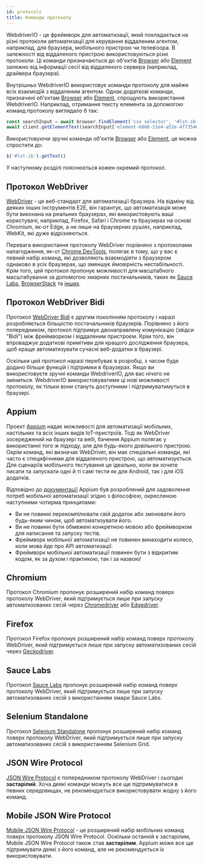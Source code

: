 ```yaml
---
id: protocols
title: Команди протоколу
---
```


WebdriverIO - це фреймворк для автоматизації, який покладається на різні протоколи автоматизації для керування віддаленим агентом, наприклад, для браузера, мобільного пристрою чи телевізора. В залежності від віддаленого пристрою використовуються різні протоколи. Ці команди призначаються до об'єктів [Browser](/docs/api/browser) або [Element](/docs/api/element) залежно від інформації сесії від віддаленого сервера (наприклад, драйвера браузера).

Внутрішньо WebdriverIO використовує команди протоколу для майже всіх взаємодій з віддаленим агентом. Однак додаткові команди, призначені об'єктам [Browser](/docs/api/browser) або [Element](/docs/api/element), спрощують використання WebdriverIO. Наприклад, отримання тексту елемента за допомогою команд протоколу виглядало б так:

```js
const searchInput = await browser.findElement('css selector', '#lst-ib')
await client.getElementText(searchInput['element-6066-11e4-a52e-4f735466cecf'])
```

Використовуючи зручні команди об'єктів [Browser](/docs/api/browser) або [Element](/docs/api/element), це можна спростити до:

```js
$('#lst-ib').getText()
```

У наступному розділі пояснюється кожен окремий протокол.

## Протокол WebDriver

[WebDriver](https://w3c.github.io/webdriver/#elements) - це веб-стандарт для автоматизації браузера. На відміну від деяких інших інструментів E2E, він гарантує, що автоматизація може бути виконана на реальних браузерах, які використовують ваші користувачі, наприклад, Firefox, Safari і Chrome та браузерах на основі Chromium, як-от Edge, а не лише на браузерних рушіях, наприклад, WebKit, які дуже відрізняються.

Перевага використання протоколу WebDriver порівняно з протоколами налагодження, як-от [Chrome DevTools](https://w3c.github.io/webdriver/#elements), полягає в тому, що у вас є певний набір команд, які дозволяють взаємодіяти з браузером однаково в усіх браузерах, що зменшує ймовірність нестабільності. Крім того, цей протокол пропонує можливості для масштабного масштабування за допомогою хмарних постачальників, таких як [Sauce Labs](https://saucelabs.com/), [BrowserStack](https://www.browserstack.com/) та [інших](https://github.com/christian-bromann/awesome-selenium#cloud-services).

## Протокол WebDriver Bidi

Протокол [WebDriver Bidi](https://w3c.github.io/webdriver-bidi/) є другим поколінням протоколу і наразі розробляється більшістю постачальників браузерів. Порівняно з його попередником, протокол підтримує двонаправлену комунікацію (звідси "Bidi") між фреймворком і віддаленим пристроєм. Крім того, він впроваджує додаткові примітиви для кращого дослідження браузера, щоб краще автоматизувати сучасні веб-додатки в браузері.

Оскільки цей протокол наразі перебуває в розробці, з часом буде додано більше функцій і підтримки в браузерах. Якщо ви використовуєте зручні команди WebdriverIO, для вас нічого не зміниться. WebdriverIO використовуватиме ці нові можливості протоколу, як тільки вони стануть доступними і підтримуватимуться в браузері.

## Appium

Проект [Appium](https://appium.io/) надає можливості для автоматизації мобільних, настільних та всіх інших видів IoT-пристроїв. Тоді як WebDriver зосереджений на браузері та вебі, бачення Appium полягає у використанні того ж підходу, але для будь-якого довільного пристрою. Окрім команд, які визначає WebDriver, він має спеціальні команди, які часто є специфічними для віддаленого пристрою, що автоматизується. Для сценаріїв мобільного тестування це ідеально, коли ви хочете писати та запускати одні й ті самі тести як для Android, так і для iOS додатків.

Відповідно до [документації](https://appium.github.io/appium.io/docs/en/about-appium/intro/?lang=en) Appium був розроблений для задоволення потреб мобільної автоматизації згідно з філософією, окресленою наступними чотирма принципами:

- Ви не повинні перекомпілювати свій додаток або змінювати його будь-яким чином, щоб автоматизувати його.
- Ви не повинні бути обмежені конкретною мовою або фреймворком для написання та запуску тестів.
- Фреймворк мобільної автоматизації не повинен винаходити колесо, коли мова йде про API автоматизації.
- Фреймворк мобільної автоматизації повинен бути з відкритим кодом, як за духом і практикою, так і за назвою!

## Chromium

Протокол Chromium пропонує розширений набір команд поверх протоколу WebDriver, який підтримується лише при запуску автоматизованих сесій через [Chromedriver](https://chromedriver.chromium.org/chromedriver-canary) або [Edgedriver](https://developer.microsoft.com/fr-fr/microsoft-edge/tools/webdriver).

## Firefox

Протокол Firefox пропонує розширений набір команд поверх протоколу WebDriver, який підтримується лише при запуску автоматизованих сесій через [Geckodriver](https://github.com/mozilla/geckodriver).

## Sauce Labs

Протокол [Sauce Labs](https://saucelabs.com/) пропонує розширений набір команд поверх протоколу WebDriver, який підтримується лише при запуску автоматизованих сесій з використанням хмари Sauce Labs.

## Selenium Standalone

Протокол [Selenium Standalone](https://www.selenium.dev/documentation/grid/advanced_features/endpoints/) пропонує розширений набір команд поверх протоколу WebDriver, який підтримується лише при запуску автоматизованих сесій з використанням Selenium Grid.

## JSON Wire Protocol

[JSON Wire Protocol](https://www.selenium.dev/documentation/legacy/json_wire_protocol/) є попередником протоколу WebDriver і сьогодні __застарілий__. Хоча деякі команди можуть все ще підтримуватися в певних середовищах, не рекомендується використовувати жодну з його команд.

## Mobile JSON Wire Protocol

[Mobile JSON Wire Protocol](https://github.com/SeleniumHQ/mobile-spec/blob/master/spec-draft.md) - це розширений набір мобільних команд поверх протоколу JSON Wire Protocol. Оскільки останній є застарілим, Mobile JSON Wire Protocol також став __застарілим__. Appium може все ще підтримувати деякі з його команд, але не рекомендується їх використовувати.